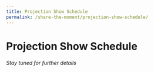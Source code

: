 ```yaml
---
title: Projection Show Schedule
permalink: /share-the-moment/projection-show-schedule/
---
```


# Projection Show Schedule

###### *Stay tuned for further details*

